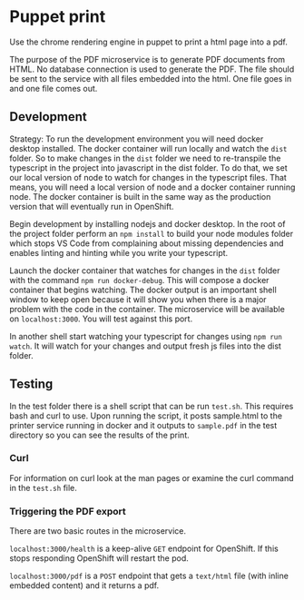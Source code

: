 # Puppet print

Use the chrome rendering engine in puppet to print a html page into a pdf.

The purpose of the PDF microservice is to generate PDF documents from HTML.  No database connection is used to generate the PDF. The file should be sent to the service with all files embedded into the html. One file goes in and one file comes out. 

## Development

Strategy: To run the development environment you will need docker desktop installed. The docker container will run locally and watch the `dist` folder. So to make changes in the `dist` folder we need to re-transpile the typescript in the project into javascript in the dist folder. To do that, we set our local version of node to watch for changes in the typescript files. That means, you will need a local version of node and a docker container running node. The docker container is built in the same way as the production version that will eventually run in OpenShift.

Begin development by installing nodejs and docker desktop. In the root of the project folder perform an `npm install` to build your node modules folder which stops VS Code from complaining about missing dependencies and enables linting and hinting while you write your typescript.

Launch the docker container that watches for changes in the `dist` folder with the command `npm run docker-debug`. This will compose a docker container that begins watching. The docker output is an important shell window to keep open because it will show you when there is a major problem with the code in the container. The microservice will be available on `localhost:3000`. You will test against this port.

In another shell start watching your typescript for changes using `npm run watch`. It will watch for your changes and output fresh js files into the dist folder.

## Testing

In the test folder there is a shell script that can be run `test.sh`. This requires bash and curl to use. Upon running the script, it posts sample.html to the printer service running in docker and it outputs to `sample.pdf` in the test directory so you can see the results of the print.

### Curl

For information on curl look at the man pages or examine the curl command in the `test.sh` file.

### Triggering the PDF export

There are two basic routes in the microservice. 

`localhost:3000/health` is a keep-alive `GET` endpoint for OpenShift. If this stops responding OpenShift will restart the pod.

`localhost:3000/pdf` is a `POST` endpoint that gets a `text/html` file (with inline embedded content) and it returns a pdf.
